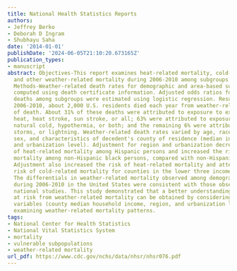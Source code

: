 ```yaml
---
title: National Health Statistics Reports
authors:
- Jeffrey Berko
- Deborah D Ingram
- Shubhayu Saha
date: '2014-01-01'
publishDate: '2024-06-05T21:10:20.673165Z'
publication_types:
- manuscript
abstract: Objectives-This report examines heat-related mortality, cold-related mortality,
  and other weather-related mortality during 2006-2010 among subgroups of U.S. residents.
  Methods-Weather-related death rates for demographic and area-based subgroups were
  computed using death certificate information. Adjusted odds ratios for weather-related
  deaths among subgroups were estimated using logistic regression. Results and Conclusions-During
  2006-2010, about 2,000 U.S. residents died each year from weather-related causes
  of death. About 31% of these deaths were attributed to exposure to excessive natural
  heat, heat stroke, sun stroke, or all; 63% were attributed to exposure to excessive
  natural cold, hypothermia, or both; and the remaining 6% were attributed to floods,
  storms, or lightning. Weather-related death rates varied by age, race and ethnicity,
  sex, and characteristics of decedent's county of residence (median income, region,
  and urbanization level). Adjustment for region and urbanization decreased the risk
  of heat-related mortality among Hispanic persons and increased the risk of cold-related
  mortality among non-Hispanic black persons, compared with non-Hispanic white persons.
  Adjustment also increased the risk of heat-related mortality and attenuated the
  risk of cold-related mortality for counties in the lower three income quartiles.
  The differentials in weather-related mortality observed among demographic subgroups
  during 2006-2010 in the United States were consistent with those observed in previous
  national studies. This study demonstrated that a better understanding of subpopulations
  at risk from weather-related mortality can be obtained by considering area-based
  variables (county median household income, region, and urbanization level) when
  examining weather-related mortality patterns.
tags:
- National Center for Health Statistics
- National Vital Statistics System
- mortality
- vulnerable subpopulations
- weather-related mortality
url_pdf: https://www.cdc.gov/nchs/data/nhsr/nhsr076.pdf
---
```

